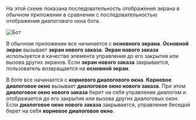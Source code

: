 На этой схеме показана последовательность отображения экрана в обычном приложении в сравнении с последовательностью отображения диалогового окна бота. 

![Бот](~/media/designing-bots/core/dialogs-screens.png)

В обычном приложении все начинается с **основного экрана**.
**Основной экран** вызывает **экран нового заказа**.
**Экран нового заказа** используется в качестве элемента управления до его закрытия или вызова других экранов. Если **экран нового заказа** закрывается, пользователь возвращается на **основной экран**.

В боте все начинается с **корневого диалогового окна**. **Корневое диалоговое окно** вызывает **диалоговое окно нового заказа**. При этом **диалоговое окно нового заказа** берет на себя управление диалогом и отображается до его закрытия или вызова других диалоговых окон. Если **диалоговое окно нового заказа** закрывается, управление беседой берет на себя **корневое диалоговое окно**.